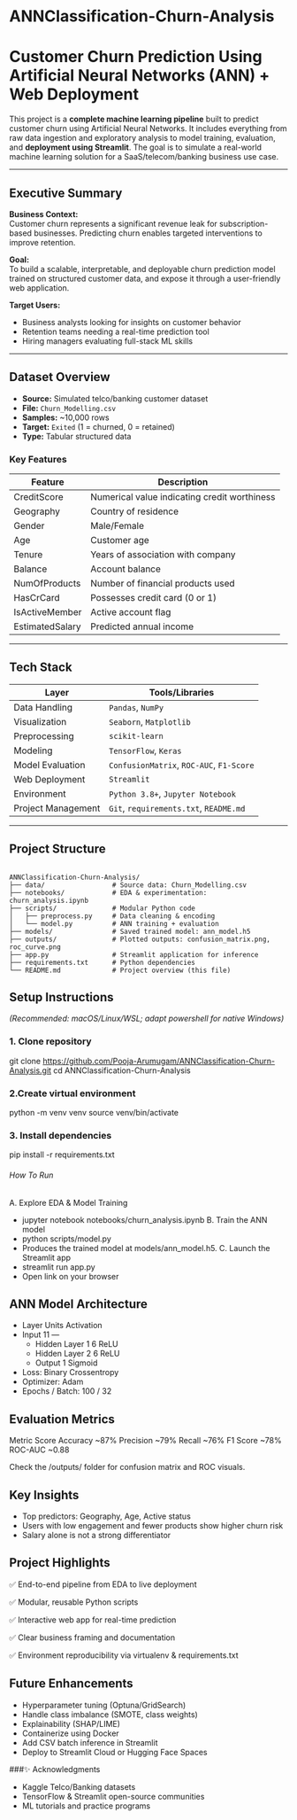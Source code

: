 # ANNClassification-Churn-Analysis

# Customer Churn Prediction Using Artificial Neural Networks (ANN) + Web Deployment

This project is a **complete machine learning pipeline** built to predict customer churn using Artificial Neural Networks. It includes everything from raw data ingestion and exploratory analysis to model training, evaluation, and **deployment using Streamlit**. The goal is to simulate a real-world machine learning solution for a SaaS/telecom/banking business use case.

---

## Executive Summary

**Business Context:**  
Customer churn represents a significant revenue leak for subscription-based businesses. Predicting churn enables targeted interventions to improve retention.

**Goal:**  
To build a scalable, interpretable, and deployable churn prediction model trained on structured customer data, and expose it through a user-friendly web application.

**Target Users:**  
- Business analysts looking for insights on customer behavior  
- Retention teams needing a real-time prediction tool  
- Hiring managers evaluating full-stack ML skills

---

## Dataset Overview

- **Source:** Simulated telco/banking customer dataset
- **File:** `Churn_Modelling.csv`
- **Samples:** ~10,000 rows
- **Target:** `Exited` (1 = churned, 0 = retained)
- **Type:** Tabular structured data

### Key Features

| Feature          | Description                             |
|------------------|-----------------------------------------|
| CreditScore      | Numerical value indicating credit worthiness |
| Geography        | Country of residence                    |
| Gender           | Male/Female                             |
| Age              | Customer age                            |
| Tenure           | Years of association with company       |
| Balance          | Account balance                         |
| NumOfProducts    | Number of financial products used       |
| HasCrCard        | Possesses credit card (0 or 1)          |
| IsActiveMember   | Active account flag                     |
| EstimatedSalary  | Predicted annual income                 |

---

## Tech Stack

| Layer               | Tools/Libraries                        |
|---------------------|----------------------------------------|
| Data Handling       | `Pandas`, `NumPy`                      |
| Visualization       | `Seaborn`, `Matplotlib`                |
| Preprocessing       | `scikit-learn`                         |
| Modeling            | `TensorFlow`, `Keras`                  |
| Model Evaluation    | `ConfusionMatrix`, `ROC-AUC`, `F1-Score` |
| Web Deployment      | `Streamlit`                            |
| Environment         | `Python 3.8+`, `Jupyter Notebook`      |
| Project Management  | `Git`, `requirements.txt`, `README.md` |

---

## Project Structure

```text

ANNClassification-Churn-Analysis/
├── data/                 # Source data: Churn_Modelling.csv
├── notebooks/            # EDA & experimentation: churn_analysis.ipynb
├── scripts/              # Modular Python code
│   ├── preprocess.py     # Data cleaning & encoding
│   └── model.py          # ANN training + evaluation
├── models/               # Saved trained model: ann_model.h5
├── outputs/              # Plotted outputs: confusion_matrix.png, roc_curve.png
├── app.py                # Streamlit application for inference
├── requirements.txt      # Python dependencies
└── README.md             # Project overview (this file)

```

##  Setup Instructions  
*(Recommended: macOS/Linux/WSL; adapt powershell for native Windows)*

### 1. Clone repository  

git clone https://github.com/Pooja-Arumugam/ANNClassification-Churn-Analysis.git
cd ANNClassification-Churn-Analysis

### 2.Create virtual environment

python -m venv venv
source venv/bin/activate

### 3. Install dependencies

pip install -r requirements.txt
###### How To Run
A. Explore EDA & Model Training
- jupyter notebook notebooks/churn_analysis.ipynb
B. Train the ANN model
- python scripts/model.py
- Produces the trained model at models/ann_model.h5.
C. Launch the Streamlit app
- streamlit run app.py
- Open link on your browser

## ANN Model Architecture
- Layer	Units	Activation
- Input	11	—
  - Hidden Layer 1	6	ReLU
  - Hidden Layer 2	6	ReLU
  - Output	1	Sigmoid
- Loss: Binary Crossentropy
- Optimizer: Adam
- Epochs / Batch: 100 / 32

## Evaluation Metrics
Metric	Score
Accuracy	~87%
Precision	~79%
Recall	~76%
F1 Score	~78%
ROC-AUC	~0.88

Check the /outputs/ folder for confusion matrix and ROC visuals.

## Key Insights
- Top predictors: Geography, Age, Active status
- Users with low engagement and fewer products show higher churn risk
- Salary alone is not a strong differentiator

## Project Highlights
✅ End-to-end pipeline from EDA to live deployment

✅ Modular, reusable Python scripts

✅ Interactive web app for real-time prediction

✅ Clear business framing and documentation

✅ Environment reproducibility via virtualenv & requirements.txt

## Future Enhancements
- Hyperparameter tuning (Optuna/GridSearch)
- Handle class imbalance (SMOTE, class weights)
- Explainability (SHAP/LIME)
- Containerize using Docker
- Add CSV batch inference in Streamlit
- Deploy to Streamlit Cloud or Hugging Face Spaces



###✨ Acknowledgments
- Kaggle Telco/Banking datasets
- TensorFlow & Streamlit open-source communities
- ML tutorials and practice programs
